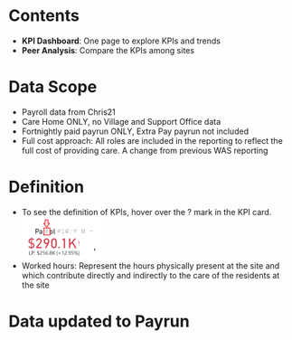 # Contents

- **KPI Dashboard**: One page to explore KPIs and trends
- **Peer Analysis**: Compare the KPIs among sites

# Data Scope

- Payroll data from Chris21
- Care Home ONLY, no Village and Support Office data
- Fortnightly paid payrun ONLY, Extra Pay payrun not included
- Full cost approach: All roles are included in the reporting to reflect the full cost of providing care. A change from previous WAS reporting

# Definition

- To see the definition of KPIs, hover over the ? mark in the KPI card. ![defination](defination.png)
- Worked hours: Represent the hours physically present at the site and which contribute directly and indirectly to the care of the residents at the site

# Data updated to Payrun
